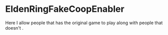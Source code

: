 # EldenRingFakeCoopEnabler
Here I allow people that has the original game to play along with people that doesn't .
